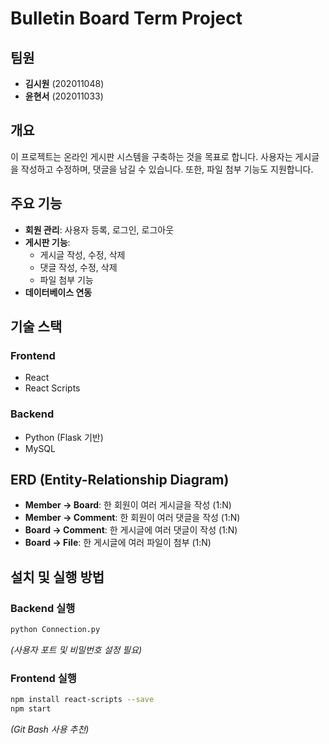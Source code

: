 # Bulletin Board Term Project

## 팀원
- **김시원** (202011048)
- **윤현서** (202011033)

## 개요
이 프로젝트는 온라인 게시판 시스템을 구축하는 것을 목표로 합니다. 사용자는 게시글을 작성하고 수정하며, 댓글을 남길 수 있습니다. 또한, 파일 첨부 기능도 지원합니다.

## 주요 기능
- **회원 관리**: 사용자 등록, 로그인, 로그아웃
- **게시판 기능**:
  - 게시글 작성, 수정, 삭제
  - 댓글 작성, 수정, 삭제
  - 파일 첨부 기능
- **데이터베이스 연동**

## 기술 스택
### Frontend
- React
- React Scripts

### Backend
- Python (Flask 기반)
- MySQL

## ERD (Entity-Relationship Diagram)
- **Member → Board**: 한 회원이 여러 게시글을 작성 (1:N)
- **Member → Comment**: 한 회원이 여러 댓글을 작성 (1:N)
- **Board → Comment**: 한 게시글에 여러 댓글이 작성 (1:N)
- **Board → File**: 한 게시글에 여러 파일이 첨부 (1:N)

## 설치 및 실행 방법
### Backend 실행
```bash
python Connection.py
```
_(사용자 포트 및 비밀번호 설정 필요)_

### Frontend 실행
```bash
npm install react-scripts --save
npm start
```
_(Git Bash 사용 추천)_
